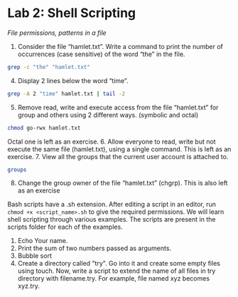# Lab 2: Shell Scripting
*File permissions, patterns in a file*

1. Consider the file “hamlet.txt”. Write a command to print the number of occurrences (case sensitive) of the word “the” in the file.
```bash
grep -c "the" "hamlet.txt"
``` 
4. Display 2 lines below the word “time”.
```bash
grep -A 2 "time" hamlet.txt | tail -2
```
5. Remove read, write and execute access from the file “hamlet.txt” for group and others using 2 different ways. (symbolic and octal)
```bash
chmod go-rwx hamlet.txt
```
Octal one is left as an exercise.
6. Allow everyone to read, write but not execute the same file (hamlet.txt), using a single command. This is left as an exercise.
7. View all the groups that the current user account is attached to.
```bash
groups
```
8. Change the group owner of the file “hamlet.txt” (chgrp). This is also left as an exercise

Bash scripts have a .sh extension. After editing a script in an editor, run `chmod +x <script_name>.sh` to give the required
permissions.
We will learn shell scripting through various examples. The scripts are present in the scripts folder for each of the examples.
1. Echo Your name.
2. Print the sum of two numbers passed as arguments.
3. Bubble sort
4. Create a directory called "try". Go into it and create some empty files using touch. Now, write a script to extend the name
of all files in try directory with filename.try. For example, file named xyz becomes xyz.try.
